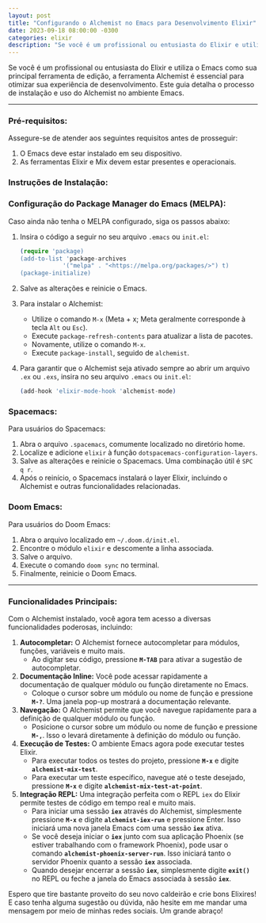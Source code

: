 ```yaml
---
layout: post
title: "Configurando o Alchemist no Emacs para Desenvolvimento Elixir"
date: 2023-09-18 08:00:00 -0300
categories: elixir
description: "Se você é um profissional ou entusiasta do Elixir e utiliza o Emacs como sua principal ferramenta de edição, a ferramenta Alchemist é essencial para otimizar sua experiência de desenvolvimento. Este guia detalha o processo de instalação e uso do Alchemist no ambiente Emacs."
---
```


Se você é um profissional ou entusiasta do Elixir e utiliza o Emacs como sua principal ferramenta de edição, a ferramenta Alchemist é essencial para otimizar sua experiência de desenvolvimento. Este guia detalha o processo de instalação e uso do Alchemist no ambiente Emacs.

--- 
### **Pré-requisitos:**

Assegure-se de atender aos seguintes requisitos antes de prosseguir:

1. O Emacs deve estar instalado em seu dispositivo.
2. As ferramentas Elixir e Mix devem estar presentes e operacionais.

### **Instruções de Instalação:**

### **Configuração do Package Manager do Emacs (MELPA):**

Caso ainda não tenha o MELPA configurado, siga os passos abaixo:

1. Insira o código a seguir no seu arquivo `.emacs` ou `init.el`:

    ```elixir
    (require 'package)
    (add-to-list 'package-archives
                '("melpa" . "<https://melpa.org/packages/>") t)
    (package-initialize)

    ```

2. Salve as alterações e reinicie o Emacs.
3. Para instalar o Alchemist:
   - Utilize o comando `M-x` (Meta + x; Meta geralmente corresponde à tecla `Alt` ou `Esc`).
   - Execute `package-refresh-contents` para atualizar a lista de pacotes.
   - Novamente, utilize o comando `M-x`.
   - Execute `package-install`, seguido de `alchemist`.
4. Para garantir que o Alchemist seja ativado sempre ao abrir um arquivo `.ex` ou `.exs`, insira no seu arquivo `.emacs` ou `init.el`:

    ```elixir
    (add-hook 'elixir-mode-hook 'alchemist-mode)

    ```

### **Spacemacs:**

Para usuários do Spacemacs:

1. Abra o arquivo `.spacemacs`, comumente localizado no diretório home.
2. Localize e adicione `elixir` à função `dotspacemacs-configuration-layers`.
3. Salve as alterações e reinicie o Spacemacs. Uma combinação útil é `SPC q r`.
4. Após o reinício, o Spacemacs instalará o layer Elixir, incluindo o Alchemist e outras funcionalidades relacionadas.

### **Doom Emacs:**

Para usuários do Doom Emacs:

1. Abra o arquivo localizado em `~/.doom.d/init.el`.
2. Encontre o módulo `elixir` e descomente a linha associada.
3. Salve o arquivo.
4. Execute o comando `doom sync` no terminal.
5. Finalmente, reinicie o Doom Emacs.

---

### **Funcionalidades Principais:**

Com o Alchemist instalado, você agora tem acesso a diversas funcionalidades poderosas, incluindo:

1. **Autocompletar:** O Alchemist fornece autocompletar para módulos, funções, variáveis e muito mais.
   - Ao digitar seu código, pressione **`M-TAB`** para ativar a sugestão de autocompletar.
2. **Documentação Inline:** Você pode acessar rapidamente a documentação de qualquer módulo ou função diretamente no Emacs.
   - Coloque o cursor sobre um módulo ou nome de função e pressione **`M-?`**. Uma janela pop-up mostrará a documentação relevante.
3. **Navegação:** O Alchemist permite que você navegue rapidamente para a definição de qualquer módulo ou função.
   - Posicione o cursor sobre um módulo ou nome de função e pressione **`M-,`**. Isso o levará diretamente à definição do módulo ou função.
4. **Execução de Testes:** O ambiente Emacs agora pode executar testes Elixir.
   - Para executar todos os testes do projeto, pressione **`M-x`** e digite **`alchemist-mix-test`**.
   - Para executar um teste específico, navegue até o teste desejado, pressione **`M-x`** e digite **`alchemist-mix-test-at-point`**.
5. **Integração REPL:** Uma integração perfeita com o REPL `iex` do Elixir permite testes de código em tempo real e muito mais.
   - Para iniciar uma sessão **`iex`** através do Alchemist, simplesmente pressione **`M-x`** e digite **`alchemist-iex-run`** e pressione Enter. Isso iniciará uma nova janela Emacs com uma sessão **`iex`** ativa.
   - Se você deseja iniciar o **`iex`** junto com sua aplicação Phoenix (se estiver trabalhando com o framework Phoenix), pode usar o comando **`alchemist-phoenix-server-run`**. Isso iniciará tanto o servidor Phoenix quanto a sessão **`iex`** associada.
   - Quando desejar encerrar a sessão **`iex`**, simplesmente digite **`exit()`** no REPL ou feche a janela do Emacs associada à sessão **`iex`**.

Espero que tire bastante proveito do seu novo caldeirão e crie bons Elixires! E caso tenha alguma sugestão ou dúvida, não hesite em me mandar uma mensagem por meio de minhas redes sociais. Um grande abraço!
